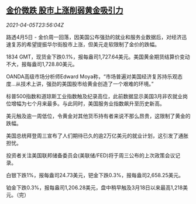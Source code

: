 <!--1617667262000-->
[金价微跌 股市上涨削弱黄金吸引力](https://cn.reuters.com/article/precious-metals-0405-mon-idCNKBS2BS26Q)
------

<div><i>2021-04-05T23:56:04Z</i></div><p>路透4月5日 - 金价周一回落，因美国公布强劲的就业和服务业数据后，对经济迅速复苏的希望提振华尔街股市上涨，但美元走软限制了金价的跌幅。</p><p>1834 GMT，现货金下跌0.1%，报每盎司1,727.64美元。美国黄金期货结算价变动不大，报每盎司1,728.80美元。</p><p>OANDA高级市场分析师Edward Moya称，“市场普遍对美国经济复苏持乐观态度...从技术上讲，强劲的美国股市给黄金创造了一个艰难的环境。”</p><p>标普500指数和道琼斯工业指数触及纪录高位，此前数据显示美国3月非农就业岗位增幅为七个月来最多。与此同时，美国服务业指数飙升至历史新高。</p><p>美元触及逾一周低位，令黄金对其他货币持有者来说不那么昂贵，这限制了黄金的跌幅。</p><p>美国总统拜登周三宣布了人们期待已久的逾2万亿美元的就业计划，这引发了通胀担忧。</p><p>投资者关注美国联邦储备委员会(美联储/FED)将于周三公布的上次政策会议记录。</p><p>白银下跌1%，报每盎司24.73美元，钯金下跌0.3%，报每盎司2,658.25美元。</p><p>铂金下跌0.3%，报每盎司1,206.28美元，盘中稍早触及3月18日以来最高1,218美元。（完）</p>
